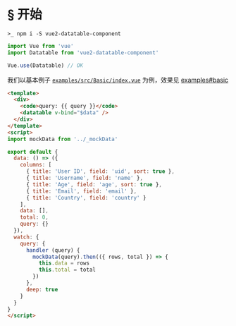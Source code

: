 # § 开始

`>_ npm i -S vue2-datatable-component`

```js
import Vue from 'vue'
import Datatable from 'vue2-datatable-component'

Vue.use(Datatable) // OK
```

我们以基本例子 [`examples/src/Basic/index.vue`](https://github.com/OneWayTech/vue2-datatable/blob/master/examples/src/Basic/index.vue) 为例，效果见 [examples#basic](https://OneWayTech.github.io/vue2-datatable/examples/dist)

```html
<template>
  <div>
    <code>query: {{ query }}</code>
    <datatable v-bind="$data" />
  </div>
</template>
<script>
import mockData from '../_mockData'

export default {
  data: () => ({
    columns: [
      { title: 'User ID', field: 'uid', sort: true },
      { title: 'Username', field: 'name' },
      { title: 'Age', field: 'age', sort: true },
      { title: 'Email', field: 'email' },
      { title: 'Country', field: 'country' }
    ],
    data: [],
    total: 0,
    query: {}
  }),
  watch: {
    query: {
      handler (query) {
        mockData(query).then(({ rows, total }) => {
          this.data = rows
          this.total = total
        })
      },
      deep: true
    }
  }
}
</script>
```
